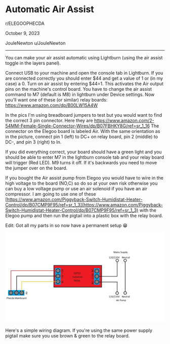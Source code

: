 # Automatic Air Assist

r/ELEGOOPHECDA

October 9, 2023

JouleNewton u/JouleNewton

---

You can make your air assist automatic using Lightburn (using the air assist toggle in the layers panel).

Connect USB to your machine and open the console tab in Lightburn. If you are connected correctly you should enter $44 and get a value of 1 or (in my case) a 0. Turn on air assist by entering $44=1. This activates the Air output pins on the machine's control board. You have to change the air assist command to M7 (default is M8) in lightburn under Device settings. Now you'll want one of these (or similar) relay boards: https://www.amazon.com/dp/B00LW15A4W

In the pics I'm using breadboard jumpers to test but you would want to find the correct 3 pin connector. Here they are https://www.amazon.com/2-54MM-Female-Single-Connector-Wires/dp/B07FBHKY8G/ref=sr_1_16 The connector on the Elegoo board is labeled Air. With the same orientation as in the picture, connect pin 1 (left) to DC+ on relay board, pin 2 (middle) to DC-, and pin 3 (right) to In.

If you did everything correct, your board should have a green light and you should be able to enter M7 in the lightburn console tab and your relay board will trigger (Red LED). M9 turns it off. If it's backwards you need to move the jumper over on the board.

If you bought the Air assist pump from Elegoo you would have to wire in the high voltage to the board (NO,C) so do so at your own risk otherwise you can buy a low voltage pump or use an air solenoid if you have an air compressor. I am going to use one of these [https://www.amazon.com/Piggyback-Switch-Humidistat-Heater-Control/dp/B07CMP9F95/ref=sr_1_3](https://www.amazon.com/Piggyback-Switch-Humidistat-Heater-Control/dp/B07CMP9F95/ref=sr_1_3) with the Elegoo pump and then run the pigtail into a plastic box with the relay board.

Edit: Got all my parts in so now have a permanent setup 😁

![Wiring Diagram](./Assets/automatic-air-assist-v0-dn6ccur0w0ub1.webp)

Here's a simple wiring diagram. If you're using the same power supply pigtail make sure you use brown & green to the relay board.
